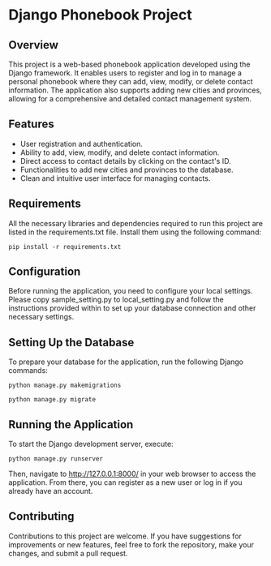 # Django Phonebook Project
## Overview
This project is a web-based phonebook application developed using the Django framework. It enables users to register and log in to manage a personal phonebook where they can add, view, modify, or delete contact information. The application also supports adding new cities and provinces, allowing for a comprehensive and detailed contact management system. 
## Features
- User registration and authentication.
- Ability to add, view, modify, and delete contact information.
- Direct access to contact details by clicking on the contact's ID.
- Functionalities to add new cities and provinces to the database.
- Clean and intuitive user interface for managing contacts.
## Requirements
All the necessary libraries and dependencies required to run this project are listed in the requirements.txt file. Install them using the following command: 
```
pip install -r requirements.txt
```

## Configuration
Before running the application, you need to configure your local settings. Please copy sample_setting.py to local_setting.py and follow the instructions provided within to set up your database connection and other necessary settings. 
## Setting Up the Database
To prepare your database for the application, run the following Django commands: 

```
python manage.py makemigrations
 ```
```
python manage.py migrate
```

## Running the Application
To start the Django development server, execute: 
```
python manage.py runserver
```
Then, navigate to http://127.0.0.1:8000/ in your web browser to access the application. From there, you can register as a new user or log in if you already have an account. 
## Contributing
Contributions to this project are welcome. If you have suggestions for improvements or new features, feel free to fork the repository, make your changes, and submit a pull request. 
